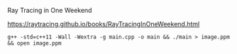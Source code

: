 
Ray Tracing in One Weekend

https://raytracing.github.io/books/RayTracingInOneWeekend.html

```
g++ -std=c++11 -Wall -Wextra -g main.cpp -o main && ./main > image.ppm && open image.ppm
```
